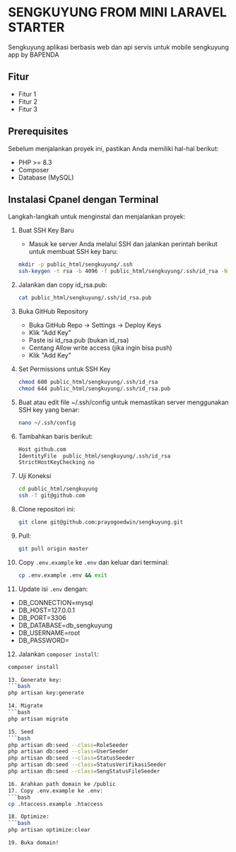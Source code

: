 # SENGKUYUNG FROM MINI LARAVEL STARTER

Sengkuyung aplikasi berbasis web  dan api servis untuk mobile sengkuyung app by BAPENDA

## Fitur

- Fitur 1
- Fitur 2
- Fitur 3

## Prerequisites

Sebelum menjalankan proyek ini, pastikan Anda memiliki hal-hal berikut:

- PHP >= 8.3
- Composer
- Database (MySQL)

## Instalasi Cpanel dengan Terminal

Langkah-langkah untuk menginstal dan menjalankan proyek:

1. Buat SSH Key Baru
   - Masuk ke server Anda melalui SSH dan jalankan perintah berikut untuk membuat SSH key baru: 
    ```bash
    mkdir -p public_html/sengkuyung/.ssh
    ssh-keygen -t rsa -b 4096 -f public_html/sengkuyung/.ssh/id_rsa -N ""

2. Jalankan dan copy id_rsa.pub:
   ```bash
   cat public_html/sengkuyung/.ssh/id_rsa.pub


3. Buka GitHub Repository
   - Buka GitHub Repo → Settings → Deploy Keys
   - Klik "Add Key"
   - Paste isi id_rsa.pub (bukan id_rsa)
   - Centang Allow write access (jika ingin bisa push)
   - Klik "Add Key"

4. Set Permissions untuk SSH Key
   ```bash
   chmod 600 public_html/sengkuyung/.ssh/id_rsa
   chmod 644 public_html/sengkuyung/.ssh/id_rsa.pub


5. Buat atau edit file ~/.ssh/config untuk memastikan server menggunakan SSH key yang benar:
   ```bash
   nano ~/.ssh/config

6. Tambahkan baris berikut:
   ```bash
   Host github.com
   IdentityFile  public_html/sengkuyung/.ssh/id_rsa
   StrictHostKeyChecking no

7. Uji Koneksi 
   ```bash
   cd public_html/sengkuyung
   ssh -T git@github.com


8. Clone repositori ini:
   ```bash
   git clone git@github.com:prayogoedwin/sengkuyung.git

9. Pull:
   ```bash
   git pull origin master

10. Copy `.env.example` ke `.env` dan keluar dari terminal:
    ```bash
    cp .env.example .env && exit
    ```

11. Update isi `.env` dengan:
   
   - DB_CONNECTION=mysql
   - DB_HOST=127.0.0.1
   - DB_PORT=3306
   - DB_DATABASE=db_sengkuyung
   - DB_USERNAME=root
   - DB_PASSWORD=

12. Jalankan `composer install`:
   ```bash
   composer install

13. Generate key:
   ```bash
   php artisan key:generate

14. Migrate
   ```bash
   php artisan migrate

15. Seed
   ```bash
   php artisan db:seed --class=RoleSeeder
   php artisan db:seed --class=UserSeeder
   php artisan db:seed --class=StatusSeeder
   php artisan db:seed --class=StatusVerifikasiSeeder
   php artisan db:seed --class=SengStatusFileSeeder

16. Arahkan path domain ke /public
17. Copy .env.example ke .env:
   ```bash
   cp .htaccess.example .htaccess

18. Optimize:
   ```bash
   php artisan optimize:clear

19. Buka domain!